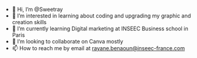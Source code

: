 - 👋 Hi, I’m @Sweetray
- 👀 I’m interested in learning about coding and upgrading my graphic and creation skills
- 🌱 I’m currently learning Digital marketing at INSEEC Business school in Paris
- 💞️ I’m looking to collaborate on Canva mostly
- 📫 How to reach me by email at rayane.benaoun@inseec-france.com

<!---
Sweetray/Sweetray is a ✨ special ✨ repository because its `README.md` (this file) appears on your GitHub profile.
You can click the Preview link to take a look at your changes.
--->
